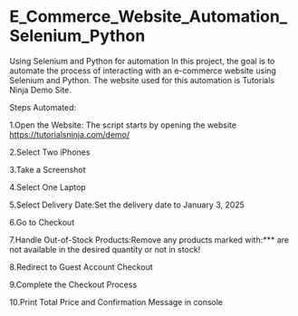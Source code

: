 # E_Commerce_Website_Automation_Selenium_Python
Using Selenium and Python for automation
In this project, the goal is to automate the process of interacting with an e-commerce website using Selenium and Python. The website used for this automation is Tutorials Ninja Demo Site.

Steps Automated:

1.Open the Website: The script starts by opening the website
https://tutorialsninja.com/demo/

2.Select Two iPhones

3.Take a Screenshot

4.Select One Laptop

5.Select Delivery Date:Set the delivery date to January 3, 2025

6.Go to Checkout

7.Handle Out-of-Stock Products:Remove any products marked with:*** are not available in the desired quantity or not in stock!

8.Redirect to Guest Account Checkout

9.Complete the Checkout Process

10.Print Total Price and Confirmation Message in console
